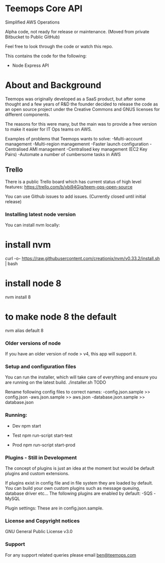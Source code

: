 # Teemops Core API #
Simplified AWS Operations

Alpha code, not ready for release or maintenance.
(Moved from private Bitbucket to Public GitHub)

Feel free to look through the code or watch this repo.

This contains the code for the following:
- Node Express API

# About and Background #
Teemops was originally developed as a SaaS product, but after some thought and a few years of R&D the founder decided to 
release the code as an open source project under the Creative Commons and GNUS licenses for different components.

The reasons for this were many, but the main was to provide a free version to make it easier for IT Ops teams on AWS.

Examples of problems that Teemops wants to solve:
-Multi-account management
-Multi-region managemennt
-Faster launch configuration
-Centralised AMI management
-Centralised key management (EC2 Key Pairs)
-Automate a number of cumbersome tasks in AWS

## Trello 

There is a public Trello board which has current status of high level features:
https://trello.com/b/vbi94Gjg/teem-ops-open-source

You can use Github issues to add issues. (Currently closed until initial release)

### Installing latest node version ###

You can install nvm locally:
# install nvm
curl -o- https://raw.githubusercontent.com/creationix/nvm/v0.33.2/install.sh | bash

# install node 8
nvm install 8

# to make node 8 the default
nvm alias default 8

### Older versions of node

If you have an older version of node > v4, this app will support it. 

### Setup and configuration files
You can run the installer, which will take care of everything and ensure you are running on the latest build.
 ./installer.sh
TODO

Rename following config files to correct names:
-config.json.sample >> config.json
-aws.json.sample >> aws.json
-database.json.sample >> database.json

### Running:
* Dev
npm start

* Test
npm run-script start-test

* Prod
npm run-script start-prod

### Plugins - Still in Development
The concept of plugins is just an idea at the moment but would be default plugins and custom extensions.

If plugins exist in config file and in file system they are loaded by default. You can build your own custom plugins such as message queuing, database driver etc...
The following plugins are enabled by default:
-SQS
-MySQL

Plugin settings:
These are in config.json.sample.

### License and Copyright notices
GNU General Public License v3.0

### Support
For any support related queries please email ben@teemops.com